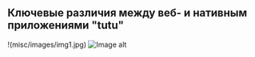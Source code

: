 ## Ключевые различия между веб- и нативным приложениями "tutu"

!(misc/images/img1.jpg)
![Image alt](https://github.com/ksenia-veresova/Tutu.ru-mobile-testing/raw/main/misc/images/img1.jpg)
